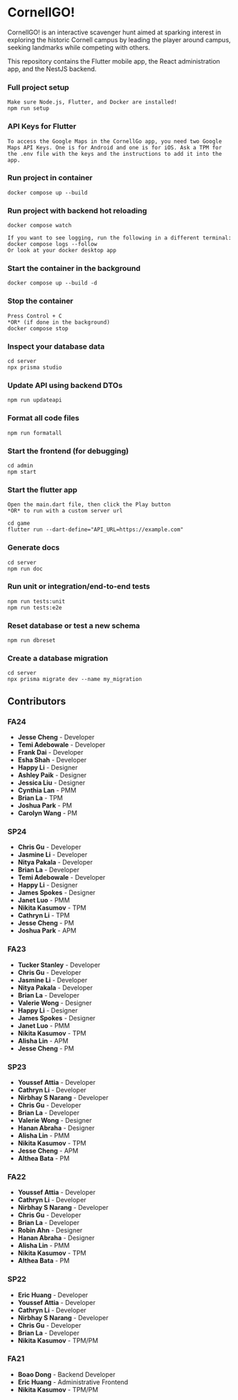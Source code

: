# CornellGO!

CornellGO! is an interactive scavenger hunt aimed at sparking interest in exploring the historic Cornell campus by leading the player around campus, seeking landmarks while competing with others.

This repository contains the Flutter mobile app, the React administration app, and the NestJS backend.

### Full project setup

```
Make sure Node.js, Flutter, and Docker are installed!
npm run setup
```

### API Keys for Flutter

```
To access the Google Maps in the CornellGo app, you need two Google Maps API Keys. One is for Android and one is for iOS. Ask a TPM for the .env file with the keys and the instructions to add it into the app.
```

### Run project in container

```
docker compose up --build
```

### Run project with backend hot reloading

```
docker compose watch

If you want to see logging, run the following in a different terminal:
docker compose logs --follow
Or look at your docker desktop app
```

### Start the container in the background

```
docker compose up --build -d
```

### Stop the container

```
Press Control + C
*OR* (if done in the background)
docker compose stop
```

### Inspect your database data

```
cd server
npx prisma studio
```

### Update API using backend DTOs

```
npm run updateapi
```

### Format all code files

```
npm run formatall
```

### Start the frontend (for debugging)

```
cd admin
npm start
```

### Start the flutter app

```
Open the main.dart file, then click the Play button
*OR* to run with a custom server url

cd game
flutter run --dart-define="API_URL=https://example.com"
```

### Generate docs

```
cd server
npm run doc
```

### Run unit or integration/end-to-end tests

```
npm run tests:unit
npm run tests:e2e
```

### Reset database or test a new schema

```
npm run dbreset
```

### Create a database migration

```
cd server
npx prisma migrate dev --name my_migration
```

## Contributors

### FA24

- **Jesse Cheng** - Developer
- **Temi Adebowale** - Developer
- **Frank Dai** - Developer
- **Esha Shah** - Developer
- **Happy Li** - Designer
- **Ashley Paik** - Designer
- **Jessica Liu** - Designer
- **Cynthia Lan** - PMM
- **Brian La** - TPM
- **Joshua Park** - PM
- **Carolyn Wang** - PM

### SP24

- **Chris Gu** - Developer
- **Jasmine Li** - Developer
- **Nitya Pakala** - Developer
- **Brian La** - Developer
- **Temi Adebowale** - Developer
- **Happy Li** - Designer
- **James Spokes** - Designer
- **Janet Luo** - PMM
- **Nikita Kasumov** - TPM
- **Cathryn Li** - TPM
- **Jesse Cheng** - PM
- **Joshua Park** - APM

### FA23

- **Tucker Stanley** - Developer
- **Chris Gu** - Developer
- **Jasmine Li** - Developer
- **Nitya Pakala** - Developer
- **Brian La** - Developer
- **Valerie Wong** - Designer
- **Happy Li** - Designer
- **James Spokes** - Designer
- **Janet Luo** - PMM
- **Nikita Kasumov** - TPM
- **Alisha Lin** - APM
- **Jesse Cheng** - PM

### SP23

- **Youssef Attia** - Developer
- **Cathryn Li** - Developer
- **Nirbhay S Narang** - Developer
- **Chris Gu** - Developer
- **Brian La** - Developer
- **Valerie Wong** - Designer
- **Hanan Abraha** - Designer
- **Alisha Lin** - PMM
- **Nikita Kasumov** - TPM
- **Jesse Cheng** - APM
- **Althea Bata** - PM

### FA22

- **Youssef Attia** - Developer
- **Cathryn Li** - Developer
- **Nirbhay S Narang** - Developer
- **Chris Gu** - Developer
- **Brian La** - Developer
- **Robin Ahn** - Designer
- **Hanan Abraha** - Designer
- **Alisha Lin** - PMM
- **Nikita Kasumov** - TPM
- **Althea Bata** - PM

### SP22

- **Eric Huang** - Developer
- **Youssef Attia** - Developer
- **Cathryn Li** - Developer
- **Nirbhay S Narang** - Developer
- **Chris Gu** - Developer
- **Brian La** - Developer
- **Nikita Kasumov** - TPM/PM

### FA21

- **Boao Dong** - Backend Developer
- **Eric Huang** - Administrative Frontend
- **Nikita Kasumov** - TPM/PM
